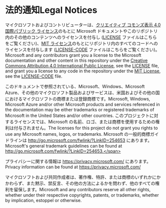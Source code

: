 # <a name="legal-notices"></a><span data-ttu-id="2c75f-101">法的通知</span><span class="sxs-lookup"><span data-stu-id="2c75f-101">Legal Notices</span></span>
<span data-ttu-id="2c75f-102">マイクロソフトおよびコントリビューターは、[クリエイティブ コモンズ表示 4.0 国際パブリック ライセンス](https://creativecommons.org/licenses/by/4.0/legalcode)のもとに Microsoft ドキュメントやこのリポジトリ内のその他のコンテンツへのライセンスを付与し ([LICENSE](LICENSE) ファイルはこちらをご覧ください)、[MIT ライセンス](https://opensource.org/licenses/MIT)のもとにリポジトリ内のすべてのコードへのライセンスを付与します ([LICENSE-CODE](LICENSE-CODE) ファイルはこちらをご覧ください)。</span><span class="sxs-lookup"><span data-stu-id="2c75f-102">Microsoft and any contributors grant you a license to the Microsoft documentation and other content in this repository under the [Creative Commons Attribution 4.0 International Public License](https://creativecommons.org/licenses/by/4.0/legalcode), see the [LICENSE](LICENSE) file, and grant you a license to any code in the repository under the [MIT License](https://opensource.org/licenses/MIT), see the [LICENSE-CODE](LICENSE-CODE) file.</span></span>

<span data-ttu-id="2c75f-103">このドキュメントで参照されている、Microsoft、Windows、Microsoft Azure、その他のマイクロソフト製品およびサービスは、米国およびその他の国におけるマイクロソフトの商標または登録商標です。</span><span class="sxs-lookup"><span data-stu-id="2c75f-103">Microsoft, Windows, Microsoft Azure and/or other Microsoft products and services referenced in the documentation may be either trademarks or registered trademarks of Microsoft in the United States and/or other countries.</span></span>
<span data-ttu-id="2c75f-104">このプロジェクトに対するライセンスでは、Microsoft の名前、ロゴ、または商標を使用するための権利は付与されません。</span><span class="sxs-lookup"><span data-stu-id="2c75f-104">The licenses for this project do not grant you rights to use any Microsoft names, logos, or trademarks.</span></span>
<span data-ttu-id="2c75f-105">Microsoft の一般的商標ガイドラインは http://go.microsoft.com/fwlink/?LinkID=254653 にあります。</span><span class="sxs-lookup"><span data-stu-id="2c75f-105">Microsoft's general trademark guidelines can be found at http://go.microsoft.com/fwlink/?LinkID=254653.</span></span>

<span data-ttu-id="2c75f-106">プライバシーに関する情報は https://privacy.microsoft.com/ にあります。</span><span class="sxs-lookup"><span data-stu-id="2c75f-106">Privacy information can be found at https://privacy.microsoft.com/</span></span>

<span data-ttu-id="2c75f-107">マイクロソフトおよび共同作成者は、著作権、特許、または商標のいずれかにかかわらず、また黙示、禁反言、その他の方法によるかを問わず、他のすべての権利を留保します。</span><span class="sxs-lookup"><span data-stu-id="2c75f-107">Microsoft and any contributors reserve all other rights, whether under their respective copyrights, patents, or trademarks, whether by implication, estoppel or otherwise.</span></span>
